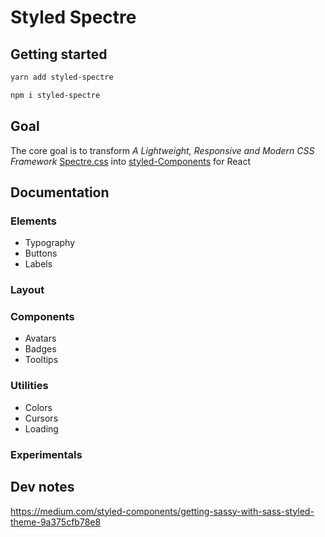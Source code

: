 # Styled Spectre

## Getting started

```sh
yarn add styled-spectre
```

```sh
npm i styled-spectre
```

## Goal
The core goal is to transform _A Lightweight, Responsive and Modern CSS Framework_ [Spectre.css](https://picturepan2.github.io/spectre/) into [styled-Components](https://www.styled-components.com/) for React

## Documentation

### Elements
* Typography
* Buttons
* Labels

### Layout

### Components
* Avatars
* Badges
* Tooltips

### Utilities
* Colors
* Cursors
* Loading

### Experimentals

## Dev notes
https://medium.com/styled-components/getting-sassy-with-sass-styled-theme-9a375cfb78e8